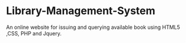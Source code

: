 # Library-Management-System
An online website for issuing and querying available book using HTML5 ,CSS, PHP and Jquery.
